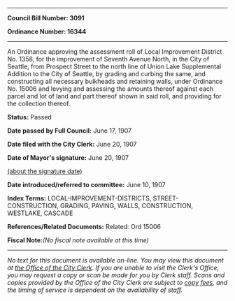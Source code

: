

********

**Council Bill Number: 3091**
   
**Ordinance Number: 16344**
********

 An Ordinance approving the assessment roll of Local Improvement District No. 1358, for the improvement of Seventh Avenue North, in the City of Seattle, from Prospect Street to the north line of Union Lake Supplemental Addition to the City of Seattle, by grading and curbing the same, and constructing all necessary bulkheads and retaining walls, under Ordinance No. 15006 and levying and assessing the amounts thereof against each parcel and lot of land and part thereof shown in said roll, and providing for the collection thereof.

**Status:** Passed
   
**Date passed by Full Council:** June 17, 1907
   
**Date filed with the City Clerk:** June 20, 1907
   
**Date of Mayor's signature:** June 20, 1907
   
[(about the signature date)](/~public/approvaldate.htm)
   
   
   
**Date introduced/referred to committee:** June 10, 1907
   
   
**Index Terms:** LOCAL-IMPROVEMENT-DISTRICTS, STREET-CONSTRUCTION, GRADING, PAVING, WALLS, CONSTRUCTION, WESTLAKE, CASCADE

**References/Related Documents:** Related: Ord 15006

**Fiscal Note:**_(No fiscal note available at this time)_
********

_No text for this document is available on-line. You may view this document at [the Office of the City Clerk](http://www.seattle.gov/leg/clerk/contactUs.htm). If you are unable to visit the Clerk's Office, you may request a copy or scan be made for you by Clerk staff. Scans and copies provided by the Office of the City Clerk are subject to [copy fees](http://clerk.seattle.gov/~public/clerkfees.htm), and the timing of service is dependent on the availability of staff._

